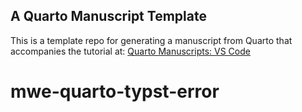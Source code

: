 ## A Quarto Manuscript Template

This is a template repo for generating a manuscript from Quarto that accompanies the tutorial at: [Quarto Manuscripts: VS Code](https://quarto.org/docs/manuscripts/authoring/vscode.html)


# mwe-quarto-typst-error
